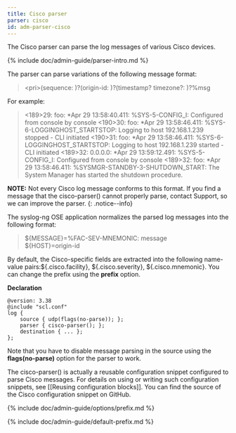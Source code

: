 ```yaml
---
title: Cisco parser
parser: cisco
id: adm-parser-cisco
---
```


The Cisco parser can parse the log messages of various Cisco devices.

{% include doc/admin-guide/parser-intro.md %}

The parser can parse variations of the following
message format:

>\<pri\>(sequence: )?(origin-id: )?(timestamp? timezone?: )?%msg

For example:

><189>29: foo: *Apr 29 13:58:40.411: %SYS-5-CONFIG_I: Configured from console by console
><190>30: foo: *Apr 29 13:58:46.411: %SYS-6-LOGGINGHOST_STARTSTOP: Logging to host 192.168.1.239 stopped - CLI initiated
><190>31: foo: *Apr 29 13:58:46.411: %SYS-6-LOGGINGHOST_STARTSTOP: Logging to host 192.168.1.239 started - CLI initiated
><189>32: 0.0.0.0: *Apr 29 13:59:12.491: %SYS-5-CONFIG_I: Configured from console by console
><189>32: foo: *Apr 29 13:58:46.411: %SYSMGR-STANDBY-3-SHUTDOWN_START: The System Manager has started the shutdown procedure.

**NOTE:** Not every Cisco log message conforms to this format. If you find a message that the cisco-parser() cannot properly parse, contact Support, so we can improve the parser.
{: .notice--info}

The syslog-ng OSE application normalizes the parsed log messages into
the following format:

>${MESSAGE}=%FAC-SEV-MNEMONIC: message  
>${HOST}=origin-id

By default, the Cisco-specific fields are extracted into the following
name-value pairs:${.cisco.facility}, ${.cisco.severity},
${.cisco.mnemonic}. You can change the prefix using the **prefix**
option.

**Declaration**

```config
@version: 3.38
@include "scl.conf"
log {
    source { udp(flags(no-parse)); };
    parser { cisco-parser(); };
    destination { ... };
};
```

Note that you have to disable message parsing in the source using the
**flags(no-parse)** option for the parser to work.

The cisco-parser() is actually a reusable configuration snippet
configured to parse Cisco messages. For details on using or writing such
configuration snippets, see [[Reusing configuration blocks]].
You can find the source of the Cisco configuration snippet on GitHub.

{% include doc/admin-guide/options/prefix.md %}

{% include doc/admin-guide/default-prefix.md %}
